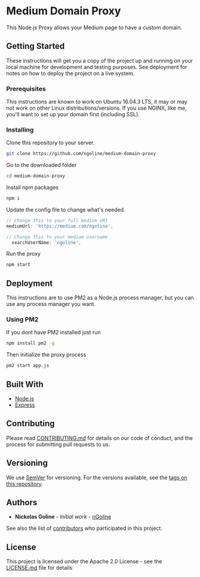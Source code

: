 # Medium Domain Proxy

This Node.js Proxy allows your Medium page to have a custom domain.

## Getting Started

These instructions will get you a copy of the project up and running on your local machine for development and testing purposes. See deployment for notes on how to deploy the project on a live system.

### Prerequisites

This instructions are known to work on Ubuntu 16.04.3 LTS, it may or may not work on other Linux distributions/versions.
If you use NGINX, like me, you'll want to set up your domain first (including SSL).

### Installing

Clone this repository to your server.

```bash
git clone https://github.com/ngoline/medium-domain-proxy
```

Go to the downloaded folder

```bash
cd medium-domain-proxy
```

Install npm packages

```bash
npm i
```

Update the config file to change what's needed.

```javascript
// Change this to your full medium URI
mediumUrl: 'https://medium.com/ngoline',

// Change this to your medium username
  searchUserName: 'ngoline',
```

Run the proxy

```bash
npm start
```

## Deployment

This instructions are to use PM2 as a Node.js process manager, but you can use any process manager you want.

### Using PM2

If you dont have PM2 installed just run

```bash
npm install pm2 -g
```

Then initialize the proxy process

```bash
pm2 start app.js
```

## Built With

* [Node.js](https://nodejs.org/)
* [Express](https://expressjs.com/)

## Contributing

Please read [CONTRIBUTING.md](https://github.com/ngoline/medium-domain-proxy/CONTRIBUTING.md) for details on our code of conduct, and the process for submitting pull requests to us.

## Versioning

We use [SemVer](http://semver.org/) for versioning. For the versions available, see the [tags on this repository](https://github.com/ngoline/medium-domain-proxy/tags).

## Authors

* **Níckolas Goline** - *Initial work* - [nGoline](https://github.com/ngoline)

See also the list of [contributors](https://github.com/ngoline/medium-domain-proxy/contributors) who participated in this project.

## License

This project is licensed under the Apache 2.0 License - see the [LICENSE.md](LICENSE.md) file for details
